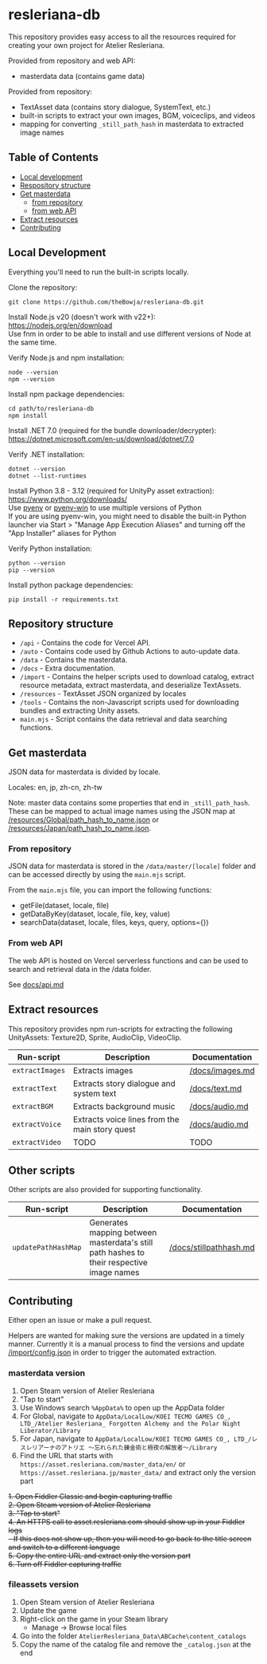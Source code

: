# resleriana-db

This repository provides easy access to all the resources required for creating your own project for Atelier Resleriana.

Provided from repository and web API:
- masterdata data (contains game data)

Provided from repository:
- TextAsset data (contains story dialogue, SystemText, etc.)
- built-in scripts to extract your own images, BGM, voiceclips, and videos
- mapping for converting `_still_path_hash` in masterdata to extracted image names

## Table of Contents
- [Local development](#local-development)
- [Respository structure](#repository-structure)
- [Get masterdata](#get-masterdata)
  - [from repository](#from-repository)
  - [from web API](#from-web-api)
- [Extract resources](#extract-resources)
- [Contributing](#contributing)

## Local Development

Everything you'll need to run the built-in scripts locally.

Clone the repository:
```
git clone https://github.com/theBowja/resleriana-db.git
```

Install Node.js v20 (doesn't work with v22+):  
https://nodejs.org/en/download  
Use fnm in order to be able to install and use different versions of Node at the same time.

Verify Node.js and npm installation:
```
node --version
npm --version
```

Install npm package dependencies:
```
cd path/to/resleriana-db
npm install
```

Install .NET 7.0 (required for the bundle downloader/decrypter):  
https://dotnet.microsoft.com/en-us/download/dotnet/7.0

Verify .NET installation:
```
dotnet --version
dotnet --list-runtimes
```

Install Python 3.8 - 3.12 (required for UnityPy asset extraction):  
https://www.python.org/downloads/   
Use [pyenv](https://github.com/pyenv/pyenv) or [pyenv-win](https://github.com/pyenv-win/pyenv-win) to use multiple versions of Python  
If you are using pyenv-win, you might need to disable the built-in Python launcher via Start > "Manage App Execution Aliases" and turning off the "App Installer" aliases for Python

Verify Python installation:
```
python --version
pip --version
```

Install python package dependencies:
```
pip install -r requirements.txt
```

## Repository structure
- `/api` - Contains the code for Vercel API.
- `/auto` - Contains code used by Github Actions to auto-update data.
- `/data` - Contains the masterdata.
- `/docs` - Extra documentation.
- `/import` - Contains the helper scripts used to download catalog, extract resource metadata, extract masterdata, and deserialize TextAssets.
- `/resources` - TextAsset JSON organized by locales
- `/tools` - Contains the non-Javascript scripts used for downloading bundles and extracting Unity assets.
- `main.mjs` - Script contains the data retrieval and data searching functions.

## Get masterdata

JSON data for masterdata is divided by locale.  

Locales: en, jp, zh-cn, zh-tw  

Note: master data contains some properties that end in `_still_path_hash`. These can be mapped to actual image names using the JSON map at [/resources/Global/path_hash_to_name.json](./resources/Global/path_hash_to_name.json) or [/resources/Japan/path_hash_to_name.json](./resources/Japan/path_hash_to_name.json).

### From repository

JSON data for masterdata is stored in the `/data/master/[locale]` folder and can be accessed directly by using the `main.mjs` script.

From the `main.mjs` file, you can import the following functions:
- getFile(dataset, locale, file)
- getDataByKey(dataset, locale, file, key, value)
- searchData(dataset, locale, files, keys, query, options={})

### From web API

The web API is hosted on Vercel serverless functions and can be used to search and retrieval data in the /data folder.

See [docs/api.md](./docs/api.md)

## Extract resources

This repository provides npm run-scripts for extracting the following UnityAssets: Texture2D, Sprite, AudioClip, VideoClip.

| Run-script | Description | Documentation|
|---|---|---|
| `extractImages` | Extracts images | [/docs/images.md](./docs/images.md) |
| `extractText` | Extracts story dialogue and system text | [/docs/text.md](./docs/text.md) |
| `extractBGM` | Extracts background music | [/docs/audio.md](./docs/audio.md) |
| `extractVoice` | Extracts voice lines from the main story quest | [/docs/audio.md](./docs/audio.md) |
| `extractVideo` | TODO | TODO |

## Other scripts

Other scripts are also provided for supporting functionality.

| Run-script | Description | Documentation|
|---|---|---|
| `updatePathHashMap` | Generates mapping between masterdata's still path hashes to their respective image names | [/docs/stillpathhash.md](./docs/stillpathhash.md) |

## Contributing

Either open an issue or make a pull request.  

Helpers are wanted for making sure the versions are updated in a timely manner. Currently it is a manual process to find the versions and update [/import/config.json](./import/config.json) in order to trigger the automated extraction.

### masterdata version

1. Open Steam version of Atelier Resleriana
2. "Tap to start"
3. Use Windows search `%AppData%` to open up the AppData folder
4. For Global, navigate to `AppData/LocalLow/KOEI TECMO GAMES CO_, LTD_/Atelier Resleriana_ Forgotten Alchemy and the Polar Night Liberator/Library`
5. For Japan, navigate to `AppData/LocalLow/KOEI TECMO GAMES CO_, LTD_/レスレリアーナのアトリエ ～忘れられた錬金術と極夜の解放者～/Library`
6. Find the URL that starts with `https://asset.resleriana.com/master_data/en/` or `https://asset.resleriana.jp/master_data/` and extract only the version part

~~1. Open Fiddler Classic and begin capturing traffic~~  
~~2. Open Steam version of Atelier Resleriana~~  
~~3. "Tap to start"~~  
~~4. An HTTPS call to asset.resleriana.com should show up in your Fiddler logs~~  
    ~~- If this does not show up, then you will need to go back to the title screen and switch to a different language~~  
~~5. Copy the entire URL and extract only the version part~~  
~~6. Turn off Fiddler capturing traffic~~

### fileassets version

1. Open Steam version of Atelier Resleriana
2. Update the game
3. Right-click on the game in your Steam library  
    - Manage -> Browse local files
4. Go into the folder `AtelierResleriana_Data\ABCache\content_catalogs`
5. Copy the name of the catalog file and remove the `_catalog.json` at the end

